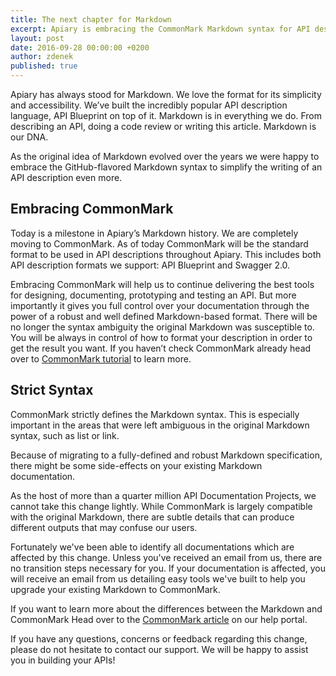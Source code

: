 ```yaml
---
title: The next chapter for Markdown
excerpt: Apiary is embracing the CommonMark Markdown syntax for API description.
layout: post
date: 2016-09-28 00:00:00 +0200
author: zdenek
published: true
---
```



Apiary has always stood for Markdown. We love the format for its simplicity and accessibility. We’ve built the incredibly popular API description language, API Blueprint on top of it. Markdown is in everything we do. From describing an API, doing a code review or writing this article. Markdown is our DNA.

As the original idea of Markdown evolved over the years we were happy to embrace the GitHub-flavored Markdown syntax to simplify the writing of an API description even more.

## Embracing CommonMark
Today is a milestone in Apiary’s Markdown history. We are completely moving to CommonMark. As of today CommonMark will be the standard format to be used in API descriptions throughout Apiary. This includes both API description formats we support: API Blueprint and Swagger 2.0.

Embracing CommonMark will help us to continue delivering the best tools for designing, documenting, prototyping and testing an API. But more importantly it gives you full control over your documentation through the power of a robust and well defined Markdown-based format. There will be no longer the syntax ambiguity the original Markdown was susceptible to. You will be always in control of how to format your description in order to get the result you want. If you haven’t check CommonMark already head over to [CommonMark tutorial](http://commonmark.org/help/tutorial/) to learn more.

## Strict Syntax
CommonMark strictly defines the Markdown syntax. This is especially important in the areas that were left ambiguous in the original Markdown syntax, such as list or link.

Because of migrating to a fully-defined and robust Markdown specification, there might be some side-effects on your existing Markdown documentation.

As the host of more than a quarter million API Documentation Projects, we cannot take this change lightly. While CommonMark is largely compatible with the original Markdown, there are subtle details that can produce different outputs that may confuse our users.

Fortunately we've been able to identify all documentations which are affected by this change. Unless you've received an email from us, there are no transition steps necessary for you. If your documentation is affected, you will receive an email from us detailing easy tools we've built to help you upgrade your existing Markdown to CommonMark.

If you want to learn more about the differences between the Markdown and CommonMark Head over to the [CommonMark article](https://help.apiary.io/faq/commonmark) on our help portal.

If you have any questions, concerns or feedback regarding this change, please do not hesitate to contact our support. We will be happy to assist you in building your APIs!
